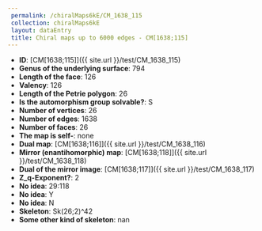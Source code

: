 ```yaml
--- 
 permalink: /chiralMaps6kE/CM_1638_115 
 collection: chiralMaps6kE
 layout: dataEntry
 title: Chiral maps up to 6000 edges - CM[1638;115]
---
```


- **ID**: [CM[1638;115]]({{ site.url }}/test/CM_1638_115)
- **Genus of the underlying surface**: 794
- **Length of the face**: 126
- **Valency**: 126
- **Length of the Petrie polygon**: 26
- **Is the automorphism group solvable?**: S
- **Number of vertices**: 26
- **Number of edges**: 1638
- **Number of faces**: 26
- **The map is self-**: none
- **Dual map**: [CM[1638;116]]({{ site.url }}/test/CM_1638_116)
- **Mirror (enantihomorphic) map**: [CM[1638;118]]({{ site.url }}/test/CM_1638_118)
- **Dual of the mirror image**: [CM[1638;117]]({{ site.url }}/test/CM_1638_117)
- **Z_q-Exponent?**: 2
- **No idea**:  29:118
- **No idea**: Y
- **No idea**: N
- **Skeleton**: Sk(26;2)^42
- **Some other kind of skeleton**: nan
